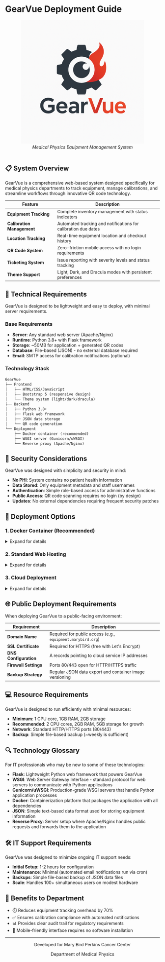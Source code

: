# GearVue Deployment Guide

<div align="center">
  <img src="../Resources/gearvue-text.png" alt="GearVue Logo" width="400">
  <br>
  <i>Medical Physics Equipment Management System</i>
  <br><br>
</div>

## 📋 System Overview

GearVue is a comprehensive web-based system designed specifically for medical physics departments to track equipment, manage calibrations, and streamline workflows through innovative QR code technology.

| Feature | Description |
|---------|-------------|
| **Equipment Tracking** | Complete inventory management with status indicators |
| **Calibration Management** | Automated tracking and notifications for calibration due dates |
| **Location Tracking** | Real-time equipment location and checkout history |
| **QR Code System** | Zero-friction mobile access with no login requirements |
| **Ticketing System** | Issue reporting with severity levels and status tracking |
| **Theme Support** | Light, Dark, and Dracula modes with persistent preferences |

## 🔧 Technical Requirements

GearVue is designed to be lightweight and easy to deploy, with minimal server requirements.

### Base Requirements

- **Server**: Any standard web server (Apache/Nginx)
- **Runtime**: Python 3.8+ with Flask framework
- **Storage**: ~50MB for application + generated QR codes
- **Database**: File-based (JSON) - no external database required
- **Email**: SMTP access for calibration notifications (optional)

### Technology Stack

```
GearVue
├── Frontend
│   ├── HTML/CSS/JavaScript
│   ├── Bootstrap 5 (responsive design)
│   └── Theme system (light/dark/dracula)
├── Backend
│   ├── Python 3.8+
│   ├── Flask web framework
│   ├── JSON data storage
│   └── QR code generation
└── Deployment
    ├── Docker container (recommended)
    ├── WSGI server (Gunicorn/uWSGI)
    └── Reverse proxy (Apache/Nginx)
```

## 🔐 Security Considerations

GearVue was designed with simplicity and security in mind:

- **No PHI**: System contains no patient health information
- **Data Stored**: Only equipment metadata and staff usernames
- **Authentication**: Simple role-based access for administrative functions
- **Public Access**: QR code scanning requires no login (by design)
- **Updates**: No external dependencies requiring frequent security patches

## 🚀 Deployment Options

### 1. Docker Container (Recommended)

<details>
<summary>Expand for details</summary>

```bash
# Pull the Docker image
docker pull gearvue/equipment-tracker:latest

# Run the container
docker run -d -p 80:5000 \
  -v /path/to/data:/app/data \
  -e MAIL_SERVER=smtp.example.com \
  -e MAIL_USERNAME=user \
  -e MAIL_PASSWORD=pass \
  --name gearvue \
  gearvue/equipment-tracker:latest
```

**Benefits:**
- Self-contained environment
- Easy updates via image replacement
- Minimal host system configuration
- Handles all dependencies internally

</details>

### 2. Standard Web Hosting

<details>
<summary>Expand for details</summary>

```bash
# Clone the repository
git clone https://github.com/organization/gearvue.git
cd gearvue

# Create a virtual environment
python -m venv venv
source venv/bin/activate

# Install dependencies
pip install -r requirements.txt

# Configure Gunicorn
gunicorn --workers=3 --bind=127.0.0.1:5000 run:app
```

Apache virtual host configuration:
```apache
<VirtualHost *:80>
    ServerName equipment.example.com
    
    ProxyPass / http://127.0.0.1:5000/
    ProxyPassReverse / http://127.0.0.1:5000/
    
    ErrorLog ${APACHE_LOG_DIR}/equipment_error.log
    CustomLog ${APACHE_LOG_DIR}/equipment_access.log combined
</VirtualHost>
```

**Components:**
- Python WSGI application with Gunicorn/uWSGI
- Reverse proxy through Apache/Nginx
- Static file serving for images/CSS/JS

</details>

### 3. Cloud Deployment

<details>
<summary>Expand for details</summary>

#### Azure App Service

```bash
# Login to Azure
az login

# Create resource group
az group create --name gearvue-rg --location eastus

# Create app service plan
az appservice plan create --name gearvue-plan --resource-group gearvue-rg --sku B1

# Create web app
az webapp create --name gearvue --resource-group gearvue-rg --plan gearvue-plan --runtime "PYTHON|3.8"

# Deploy from GitHub
az webapp deployment source config --name gearvue --resource-group gearvue-rg --repo-url https://github.com/yourusername/gearvue --branch main
```

**Other Cloud Options:**

- **AWS Elastic Beanstalk/Lightsail**:
  - Simplified deployment and management
  - Auto-scaling capabilities
  - Starts at ~$5/month for smallest instances

- **Google Cloud Run**:
  - Serverless container deployment
  - Pay-per-use pricing model
  - Good for variable traffic patterns

- **Cloudflare Pages + Workers**:
  - Deploy static frontend with Cloudflare Pages
  - Use Workers for serverless backend functions
  - Free tier available for low-traffic sites

</details>

## 🌐 Public Deployment Requirements

When deploying GearVue to a public-facing environment:

| Requirement | Description |
|-------------|-------------|
| **Domain Name** | Required for public access (e.g., `equipment.marybird.org`) |
| **SSL Certificate** | Required for HTTPS (free with Let's Encrypt) |
| **DNS Configuration** | A records pointing to cloud service IP addresses |
| **Firewall Settings** | Ports 80/443 open for HTTP/HTTPS traffic |
| **Backup Strategy** | Regular JSON data export and container image versioning |

## 💻 Resource Requirements

GearVue is designed to run efficiently with minimal resources:

- **Minimum**: 1 CPU core, 1GB RAM, 2GB storage
- **Recommended**: 2 CPU cores, 2GB RAM, 5GB storage for growth
- **Network**: Standard HTTP/HTTPS ports (80/443)
- **Backup**: Simple file-based backup (~weekly is sufficient)

## 🔍 Technology Glossary

For IT professionals who may be new to some of these technologies:

- **Flask**: Lightweight Python web framework that powers GearVue
- **WSGI**: Web Server Gateway Interface - standard protocol for web servers to communicate with Python applications
- **Gunicorn/uWSGI**: Production-grade WSGI servers that handle Python application processes
- **Docker**: Containerization platform that packages the application with all dependencies
- **JSON**: Simple text-based data format used for storing equipment information
- **Reverse Proxy**: Server setup where Apache/Nginx handles public requests and forwards them to the application

## 🛠️ IT Support Requirements

GearVue was designed to minimize ongoing IT support needs:

- **Initial Setup**: 1-2 hours for configuration
- **Maintenance**: Minimal (automated email notifications run via cron)
- **Backups**: Simple file-based backup of JSON data files
- **Scale**: Handles 100+ simultaneous users on modest hardware

## 💼 Benefits to Department

- ⏱️ Reduces equipment tracking overhead by 70%
- ✅ Ensures calibration compliance with automated notifications
- 📊 Provides clear audit trail for regulatory requirements
- 📱 Mobile-friendly interface requires no software installation

---

<div align="center">
  <p>Developed for Mary Bird Perkins Cancer Center</p>
  <p>Department of Medical Physics</p>
</div>